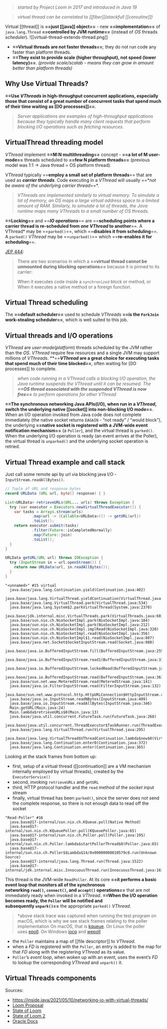 > *started by Project Loom in 2017 and introduced in Java 19*

> *virtual thread can be correlated to [[fiber]](stackfull [[coroutine]])*

Virtual [[thread]] is **==just [[java]] object==** - new **==implementation==** of `java.lang.Thread` **==controlled by JVM runtime==** (instead of *OS* threads *scheduler*).
![[virtual-thread-extends-thread.png]]

- **==Virtual threads are not faster threads==**; they do not run code any faster than platform threads.
- **==They exist to provide scale (higher throughput), not speed (lower latency)==**. *(provide scale/scalab - means they can grow in amount better than platform threads)*
## Why Use Virtual Threads?

**==Use *VThreads* in high-throughput concurrent applications, especially those that consist of a great number of concurrent tasks that spend much of their time waiting as [[IO processes]]==**.

>*Server applications are examples of high-throughput applications because they typically handle many client requests that perform blocking I/O operations such as fetching resources.*

## VirtualThread threading model

*VThread* implement **==M:N multithreading==** concept - **==a lot of M user-mode==** threads scheduled to **==few N platform threads==** (previous model was 1:1 -> Java thread = OS platform thread).

*VThread* typically ==**employ a small set of platform threads**== that are used as **_carrier threads_**. Code executing in a *VThread* will usually ==**not be aware of the underlying *carrier thread**==*. 

>*VThreads are implemented similarly to virtual memory. To simulate a lot of memory, an OS maps a large virtual address space to a limited amount of RAM. Similarly, to simulate a lot of threads, the Java runtime maps many VThreads to a small number of OS threads.*

**==Locking==** and *==**IO operations***== are ==**scheduling points where a carrier thread is re-scheduled from *one* *VThread* to another**==. A VThread* may be ==`parked()`==, which ==**disables it from scheduling**==. A `parked()` *VThread* may be ==`unparked()`== which ==**re-enables it for scheduling**==.

[JEP 444](https://openjdk.org/jeps/444):

> There are two scenarios in which a **==virtual thread cannot be unmounted during blocking operations==** because it is pinned to its carrier:
> 
> When it executes code inside a `synchronized` block or method, or  
> When it executes a native method or a foreign function.

## Virtual Thread scheduling

The **==default scheduler==** used to schedule *VThreads* **==is the `ForkJoin` work-stealing scheduler==**, which is well suited to this job.

## Virtual threads and I/O operations

*VThread* are _user-mode_(*platform*) threads scheduled by the *JVM* rather than the *OS*. *VThread* require few resources and a single JVM may support millions of *VThreads*. **==***VThread* are a great choice for executing tasks that spend much of their time blocked==**, often waiting for [[IO processes]] to complete.

> *when code running in a VThread calls a blocking I/O operation, the Java runtime suspends the VThread until it can be resumed. The **==OS thread associated with the suspended VThread is now free==** to perform operations for other VThread*

**==The synchronous networking Java APIs(I/O), when run in a *VThread*, switch the underlying native [[socket]] into non-blocking I/O mode==**. When an I/O operation invoked from Java code does not complete immediately (the native socket returns `EAGAIN` - “not ready” / “would block”), the underlying **==native socket is registered with a JVM-wide event notification mechanism==** (a `Poller`), and the virtual thread is `parked()`. When the underlying I/O operation is ready (an event arrives at the Poller), the virtual thread is `unparked()` and the underlying socket operation is retried.

## Virtual Thread example and call stack

Just call some remote api by url via blocking java I/O - `InputStream.readAllBytes()`.

``` java title:VirtualThreadRemoteApiCall.java
// Tuple of URL and response bytes
record URLData (URL url, byte[] response) { }

List<URLData> retrieveURLs(URL... urls) throws Exception {
  try (var executor = Executors.newVirtualThreadExecutor()) {
    var tasks = Arrays.stream(urls)
            .map(url -> (Callable<URLData>)() -> getURL(url))
            .toList();
    return executor.submit(tasks)
            .filter(Future::isCompletedNormally)
            .map(Future::join)
            .toList();
  }
}

URLData getURL(URL url) throws IOException {
  try (InputStream in = url.openStream()) {
    return new URLData(url, in.readAllBytes());
  }
}
```

```plaintext title:virtual-thread-call-stack
"<unnamed>" #15 virtual
  java.base/java.lang.Continuation.yield(Continuation.java:402)
  java.base/java.lang.VirtualThread.yieldContinuation(VirtualThread.java:367)
  java.base/java.lang.VirtualThread.park(VirtualThread.java:534)
  java.base/java.lang.System$2.parkVirtualThread(System.java:2370)
  java.base/jdk.internal.misc.VirtualThreads.park(VirtualThreads.java:60)
  java.base/sun.nio.ch.NioSocketImpl.park(NioSocketImpl.java:184)
  java.base/sun.nio.ch.NioSocketImpl.park(NioSocketImpl.java:212)
  java.base/sun.nio.ch.NioSocketImpl.implRead(NioSocketImpl.java:320)
  java.base/sun.nio.ch.NioSocketImpl.read(NioSocketImpl.java:356)
  java.base/sun.nio.ch.NioSocketImpl$1.read(NioSocketImpl.java:807)
  java.base/java.net.Socket$SocketInputStream.read(Socket.java:988)
  java.base/java.io.BufferedInputStream.fill(BufferedInputStream.java:255)
  java.base/java.io.BufferedInputStream.read1(BufferedInputStream.java:310)
  java.base/java.io.BufferedInputStream.lockedRead(BufferedInputStream.java:382)
  java.base/java.io.BufferedInputStream.read(BufferedInputStream.java:361)
  java.base/sun.net.www.MeteredStream.read(MeteredStream.java:141)
  java.base/java.io.FilterInputStream.read(FilterInputStream.java:132)
  java.base/sun.net.www.protocol.http.HttpURLConnection$HttpInputStream.read(HttpURLConnection.java:3648)
  java.base/java.io.InputStream.readNBytes(InputStream.java:409)
  java.base/java.io.InputStream.readAllBytes(InputStream.java:346)
  Main.getURL(Main.java:24)
  Main.lambda$retrieveURLs$0(Main.java:13)
  java.base/java.util.concurrent.FutureTask.run(FutureTask.java:268)
  java.base/java.util.concurrent.ThreadExecutor$TaskRunner.run(ThreadExecutor.java:385)
  java.base/java.lang.VirtualThread.run(VirtualThread.java:295)
  java.base/java.lang.VirtualThread$VThreadContinuation.lambda$new$0(VirtualThread.java:172)
  java.base/java.lang.Continuation.enter0(Continuation.java:372)
  java.base/java.lang.Continuation.enter(Continuation.java:365)
```

Looking at the stack frames from bottom up: 
- first, setup of a virtual thread ([[continuation]] are a VM mechanism internally employed by virtual threads), created by the `ExecutorService()`
- second, invoking `retrieveURLs` and `getURL` 
- third, HTTP protocol handler and the `read` method of the *socket* input stream
- finally, virtual thread has been `parked()`, since the server does not send the complete response, so there is not enough data to read off the socket

```plaintext title:read-poller-call-stack
"Read-Poller" #16
  java.base@17-internal/sun.nio.ch.KQueue.poll(Native Method)
  java.base@17-internal/sun.nio.ch.KQueuePoller.poll(KQueuePoller.java:65)
  java.base@17-internal/sun.nio.ch.Poller.poll(Poller.java:195)
  java.base@17-internal/sun.nio.ch.Poller.lambda$startPollerThread$0(Poller.java:65)
  java.base@17-internal/sun.nio.ch.Poller$$Lambda$14/0x00000008010579c0.run(Unknown Source)
  java.base@17-internal/java.lang.Thread.run(Thread.java:1522)
  java.base@17-internal/jdk.internal.misc.InnocuousThread.run(InnocuousThread.java:161)
```

This thread is the JVM-wide `ReadPoller`. At its core **==it performs a basic event loop that monitors all of the synchronous networking `read()`, `connect()`, and `accept()` operations==** that are not immediately ready when invoked in a *VThread*. **==When the I/O operation becomes ready, the `Poller` will be notified and subsequently `unpark()`==** the appropriate `parked()` *VThread*.

>*above stack trace was captured when running the test program on macOS, which is why we see stack frames relating to the poller implementation 
>On macOS, that is [kqueue](https://www.freebsd.org/cgi/man.cgi?query=kqueue&sektion=2). 
>On Linux the poller uses [epoll](https://man7.org/linux/man-pages/man7/epoll.7.html). 
>On Windows [iocp](https://en.wikipedia.org/wiki/Input/output_completion_port) and [wepoll](https://github.com/piscisaureus/wepoll)

- the `Poller` maintains a map of [[file descriptor]] to *VThread*. 
- when a *FD* is registered with the `Poller`, an entry is added to the map for that *FD* along with the registering *VThread* as its value. 
- `Poller`’s *event loop*, when woken up with an event, uses the event’s *FD* to lookup the corresponding *VThread* and `unpark()` it.

## Virtual Threads components



Sources:
- https://inside.java/2021/05/10/networking-io-with-virtual-threads/
- [Loom Proposal](https://cr.openjdk.org/~rpressler/loom/Loom-Proposal.html)
- [State of Loom ](https://cr.openjdk.org/~rpressler/loom/loom/sol1_part1.html)
- [State of Loom 2](https://cr.openjdk.org/~rpressler/loom/loom/sol1_part2.html)
- [Oracle Docs](https://docs.oracle.com/en/java/javase/20/core/virtual-threads.html)



